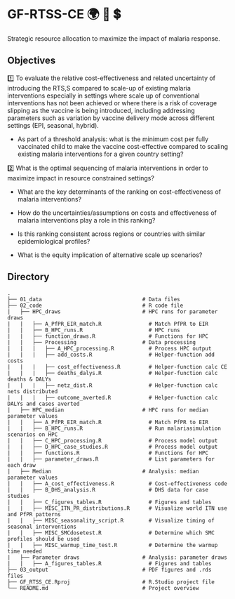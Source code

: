 # GF-RTSS-CE  :earth_africa: :syringe: :heavy_dollar_sign:
Strategic resource allocation to maximize the impact of malaria response.

## Objectives
:one: To evaluate the relative cost-effectiveness and related uncertainty of introducing the RTS,S compared to scale-up of existing malaria interventions especially in settings where scale up of conventional interventions has not been achieved or where there is a risk of coverage slipping as the vaccine is being introduced, including addressing parameters such as variation by vaccine delivery mode across different settings (EPI, seasonal, hybrid).
  
   - As part of a threshold analysis: what is the minimum cost per fully vaccinated child to make the vaccine cost-effective compared to scaling existing malaria interventions for a given country setting?  

:two: What is the optimal sequencing of malaria interventions in order to maximize impact in resource constrained settings? 

   - What are the key determinants of the ranking on cost-effectiveness of malaria interventions? 

   - How do the uncertainties/assumptions on costs and effectiveness of malaria interventions play a role in this ranking? 

   - Is this ranking consistent across regions or countries with similar epidemiological profiles? 

   - What is the equity implication of alternative scale up scenarios? 


## Directory

```
.
├── 01_data                                # Data files
├── 02_code                                # R code file
|   ├── HPC_draws                          # HPC runs for parameter draws
|   |   ├── A_PfPR_EIR_match.R               # Match PfPR to EIR
|   |   ├── B_HPC_runs.R                     # HPC runs
|   |   ├── function_draws.R                 # Functions for HPC
|   |   ├── Processing                     # Data processing
|   |   |   ├── A_HPC_processing.R           # Process HPC output
|   |   |   ├── add_costs.R                  # Helper-function add costs
|   |   |   ├── cost_effectiveness.R         # Helper-function calc CE
|   |   |   ├── deaths_dalys.R               # Helper-function calc deaths & DALYs
|   |   |   ├── netz_dist.R                  # Helper-function calc nets distributed
|   |   |   ├── outcome_averted.R            # Helper-function calc DALYs and cases averted
|   ├── HPC_median                         # HPC runs for median parameter values
|   |   ├── A_PfPR_EIR_match.R               # Match PfPR to EIR
|   |   ├── B_HPC_runs.R                     # Run malariasimulation scenarios on HPC
|   |   ├── C_HPC_processing.R               # Process model output
|   |   ├── D_HPC_case_studies.R             # Process model output
|   |   ├── functions.R                      # Functions for HPC
|   |   ├── parameter_draws.R                # List parameters for each draw
|   ├── Median                             # Analysis: median parameter values
|   |   ├── A_cost_effectiveness.R           # Cost-effectiveness code
|   |   ├── B_DHS_analysis.R                 # DHS data for case studies
|   |   ├── C_figures_tables.R               # Figures and tables
|   |   ├── MISC_ITN_PR_distributions.R      # Visualize world ITN use and PfPR patterns
|   |   ├── MISC_seasonality_script.R        # Visualize timing of seasonal interventions
|   |   ├── MISC_SMCdosetest.R               # Determine which SMC profiles should be used
|   |   ├── MISC_warmup_time_test.R          # Determine the warmup time needed
|   ├── Parameter draws                    # Analysis: parameter draws
|   |   ├── A_figures_tables.R               # Figures and tables
├── 03_output                              # PDF figures and .rds files
├── GF_RTSS_CE.Rproj                       # R.Studio project file
└── README.md                              # Project overview

```
